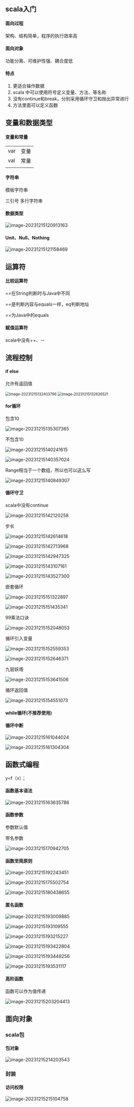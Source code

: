 ## scala入门

#### 面向过程

架构、结构简单，程序的执行效率高

#### 面向对象

功能分离、可维护性强、耦合度低

#### 特点

1. 更适合操作数据
2. scala 中可以使用符号定义变量、方法、等名称
3. 没有continue和break，分别采用循环守卫和抛出异常进行
4. 方法里面可以定义函数



## 变量和数据类型

#### 变量和常量

|      |      |
| ---- | ---- |
| var  | 变量 |
| val  | 常量 |
|      |      |

#### 字符串

模板字符串

三引号  多行字符串

#### 数据类型

![image-20231215120913163](images/scala/image-20231215120913163.png)

#### Unit、Null、Nothing

![image-20231215121158469](images/scala/image-20231215121158469.png)

## 运算符

#### 比较运算符

==在String判断时与Java中不同

==是判断内容与equals一样，eq判断地址

==为Java中的equals

#### 赋值运算符

scala中没有++、--

## 流程控制

#### if    else

允许有返回值

<img src="images/scala/image-20231215132403796.png" alt="image-20231215132403796" style="zoom: 80%;" />

<img src="images/scala/image-20231215132626521.png" alt="image-20231215132626521" style="zoom:80%;" />

#### for循环

包含10

![image-20231215135307365](images/scala/image-20231215135307365.png)

不包含10

![image-20231215140241615](images/scala/image-20231215140241615.png)

![image-20231215140357024](images/scala/image-20231215140357024.png)



Range相当于一个数组，所以也可以这么写

![image-20231215140849307](images/scala/image-20231215140849307.png)

#### 循环守卫

scala中没有continue

![image-20231215142120258](images/scala/image-20231215142120258.png)

步长

![image-20231215142614618](images/scala/image-20231215142614618.png)



![image-20231215142713968](images/scala/image-20231215142713968.png)



![image-20231215142947325](images/scala/image-20231215142947325.png)



![image-20231215143107161](images/scala/image-20231215143107161.png)



![image-20231215143527300](images/scala/image-20231215143527300.png)

嵌套循环

![image-20231215151322897](images/scala/image-20231215151322897.png)



![image-20231215151435341](images/scala/image-20231215151435341.png)

99乘法口诀

![image-20231215152048053](images/scala/image-20231215152048053.png)

循环引入变量

![image-20231215152559353](images/scala/image-20231215152559353.png)

![image-20231215152646371](images/scala/image-20231215152646371.png)

九层妖塔

![image-20231215153641506](images/scala/image-20231215153641506.png)

循环返回值

![image-20231215154551073](images/scala/image-20231215154551073.png)

#### while循环(不推荐使用)

#### 循环中断

![image-20231215161044024](images/scala/image-20231215161044024.png)

![image-20231215161304304](images/scala/image-20231215161304304.png)

## 函数式编程

y=f（x）；

#### 函数基本语法

![image-20231215163635786](images/scala/image-20231215163635786.png)

#### 函数参数

参数默认值



带名参数

![image-20231215170942705](images/scala/image-20231215170942705.png)

#### 函数至简原则

![image-20231215192243451](images/scala/image-20231215192243451.png)



![image-20231215175502754](images/scala/image-20231215175502754.png)



![image-20231215180438655](images/scala/image-20231215180438655.png)

#### 匿名函数

![image-20231215193009885](images/scala/image-20231215193009885.png)

![image-20231215193109555](images/scala/image-20231215193109555.png)

![image-20231215193215227](images/scala/image-20231215193215227.png)

![image-20231215193422804](images/scala/image-20231215193422804.png)

![image-20231215193448256](images/scala/image-20231215193448256.png)

![image-20231215193531117](images/scala/image-20231215193531117.png)

#### 高阶函数

函数可以作为值传递

![image-20231215203204413](images/scala/image-20231215203204413.png)

## 面向对象

### scala包

#### 包对象

![image-20231215214203543](images/scala/image-20231215214203543.png)

### 封装

#### 访问权限

![image-20231215215104758](images/scala/image-20231215215104758.png)